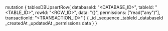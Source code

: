 mutation {
    tablesDBUpsertRow(
        databaseId: "<DATABASE_ID>",
        tableId: "<TABLE_ID>",
        rowId: "<ROW_ID>",
        data: "{}",
        permissions: ["read("any")"],
        transactionId: "<TRANSACTION_ID>"
    ) {
        _id
        _sequence
        _tableId
        _databaseId
        _createdAt
        _updatedAt
        _permissions
        data
    }
}
